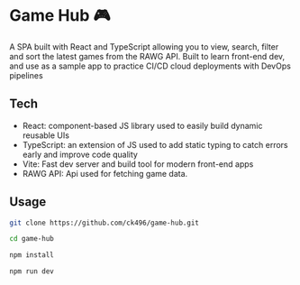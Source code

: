 # Game Hub 🎮

A SPA built with React and TypeScript allowing you to view, search, filter and sort the latest games from the RAWG API. Built to learn front-end dev, and use as a sample app to practice CI/CD cloud deployments with DevOps pipelines


## Tech

- React: component-based JS library used to easily build dynamic reusable UIs
- TypeScript: an extension of JS used to add static typing to catch errors early and improve code quality
- Vite: Fast dev server and build tool for modern front-end apps
- RAWG API: Api used for fetching game data. 



## Usage

```bash
git clone https://github.com/ck496/game-hub.git

cd game-hub

npm install

npm run dev

```
